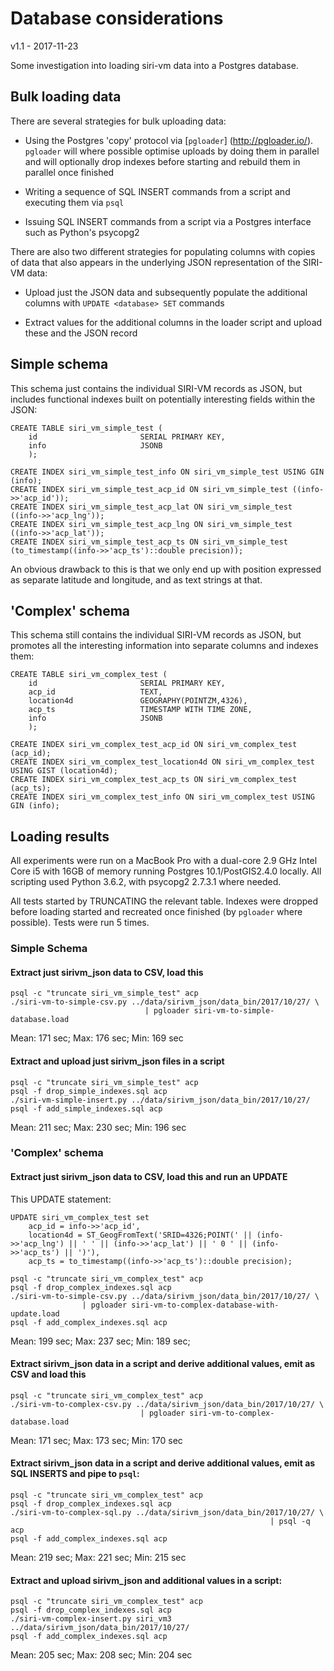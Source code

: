 Database considerations
=======================

v1.1 - 2017-11-23

Some investigation into loading siri-vm data into a Postgres database.

Bulk loading data
-----------------

There are several strategies for bulk uploading data:

* Using the Postgres 'copy' protocol via [`pgloader`]
(http://pgloader.io/). `pgloader` will where possible optimise uploads
by doing them in parallel and will optionally drop indexes before
starting and rebuild them in parallel once finished

* Writing a sequence of SQL INSERT commands from a script and executing
them via `psql`

* Issuing SQL INSERT commands from a script via a Postgres interface
such as Python's psycopg2

There are also two different strategies for populating columns with
copies of data that also appears in the underlying JSON representation
of the SIRI-VM data:

* Upload just the JSON data and subsequently populate the additional columns
with `UPDATE <database> SET` commands

* Extract values for the additional columns in the loader script and
upload these and the JSON record

Simple schema
-------------

This schema just contains the individual SIRI-VM records as JSON, but
includes  functional indexes built on potentially interesting fields
within the JSON:

```
CREATE TABLE siri_vm_simple_test (
    id                       SERIAL PRIMARY KEY,
    info                     JSONB
    );

CREATE INDEX siri_vm_simple_test_info ON siri_vm_simple_test USING GIN (info);
CREATE INDEX siri_vm_simple_test_acp_id ON siri_vm_simple_test ((info->>'acp_id'));
CREATE INDEX siri_vm_simple_test_acp_lat ON siri_vm_simple_test ((info->>'acp_lng'));
CREATE INDEX siri_vm_simple_test_acp_lng ON siri_vm_simple_test ((info->>'acp_lat'));
CREATE INDEX siri_vm_simple_test_acp_ts ON siri_vm_simple_test (to_timestamp((info->>'acp_ts')::double precision));
```

An obvious drawback to this is that we only end up with position expressed 
as separate latitude and longitude, and as text strings at that.

'Complex' schema
----------------

This schema still contains the individual SIRI-VM records as JSON, but
promotes all the interesting information into separate columns and
indexes them:

```
CREATE TABLE siri_vm_complex_test (
    id                       SERIAL PRIMARY KEY,
    acp_id                   TEXT,
    location4d               GEOGRAPHY(POINTZM,4326),
    acp_ts                   TIMESTAMP WITH TIME ZONE,
    info                     JSONB
    );

CREATE INDEX siri_vm_complex_test_acp_id ON siri_vm_complex_test (acp_id);
CREATE INDEX siri_vm_complex_test_location4d ON siri_vm_complex_test USING GIST (location4d);
CREATE INDEX siri_vm_complex_test_acp_ts ON siri_vm_complex_test (acp_ts);
CREATE INDEX siri_vm_complex_test_info ON siri_vm_complex_test USING GIN (info);
```

Loading results
---------------

All experiments were run on a MacBook Pro with a dual-core 2.9 GHz Intel
Core i5 with 16GB of memory running Postgres 10.1/PostGIS2.4.0 locally.
All scripting used Python 3.6.2, with psycopg2 2.7.3.1 where needed.

All tests started by TRUNCATING the relevant table. Indexes were dropped
before loading started and recreated once finished (by `pgloader` where
possible). Tests were run 5 times.

### Simple Schema

#### Extract just sirivm_json data to CSV, load this

```
psql -c "truncate siri_vm_simple_test" acp
./siri-vm-to-simple-csv.py ../data/sirivm_json/data_bin/2017/10/27/ \
                              | pgloader siri-vm-to-simple-database.load
```

Mean: 171 sec;
Max: 176 sec;
Min: 169 sec

#### Extract and upload just sirivm_json files in a script

```
psql -c "truncate siri_vm_simple_test" acp
psql -f drop_simple_indexes.sql acp
./siri-vm-simple-insert.py ../data/sirivm_json/data_bin/2017/10/27/
psql -f add_simple_indexes.sql acp
```

Mean: 211 sec;
Max: 230 sec;
Min: 196 sec

### 'Complex' schema

#### Extract just sirivm_json data to CSV, load this and run an UPDATE

This UPDATE statement:

```
UPDATE siri_vm_complex_test set
    acp_id = info->>'acp_id',
    location4d = ST_GeogFromText('SRID=4326;POINT(' || (info->>'acp_lng') || ' ' || (info->>'acp_lat') || ' 0 ' || (info->>'acp_ts') || ')'),
    acp_ts = to_timestamp((info->>'acp_ts')::double precision);
```

```
psql -c "truncate siri_vm_complex_test" acp
psql -f drop_complex_indexes.sql acp
./siri-vm-to-simple-csv.py ../data/sirivm_json/data_bin/2017/10/27/ \
                | pgloader siri-vm-to-complex-database-with-update.load
psql -f add_complex_indexes.sql acp
```

Mean: 199 sec;
Max: 237 sec;
Min: 189 sec;

#### Extract sirivm_json data in a script and derive additional values, emit as CSV and load this

```
psql -c "truncate siri_vm_complex_test" acp
./siri-vm-to-complex-csv.py ../data/sirivm_json/data_bin/2017/10/27/ \
                             | pgloader siri-vm-to-complex-database.load
```

Mean: 171 sec;
Max: 173 sec;
Min: 170 sec

#### Extract sirivm_json data in a script and derive additional values, emit as SQL INSERTS and pipe to `psql`:

```
psql -c "truncate siri_vm_complex_test" acp
psql -f drop_complex_indexes.sql acp
./siri-vm-to-complex-sql.py ../data/sirivm_json/data_bin/2017/10/27/ \
                                                          | psql -q acp
psql -f add_complex_indexes.sql acp
```

Mean: 219 sec;
Max: 221 sec;
Min: 215 sec

#### Extract and upload sirivm_json and additional values in a script:

```
psql -c "truncate siri_vm_complex_test" acp
psql -f drop_complex_indexes.sql acp
./siri-vm-complex-insert.py siri_vm3 ../data/sirivm_json/data_bin/2017/10/27/
psql -f add_complex_indexes.sql acp
```

Mean: 205 sec;
Max: 208 sec;
Min: 204 sec

